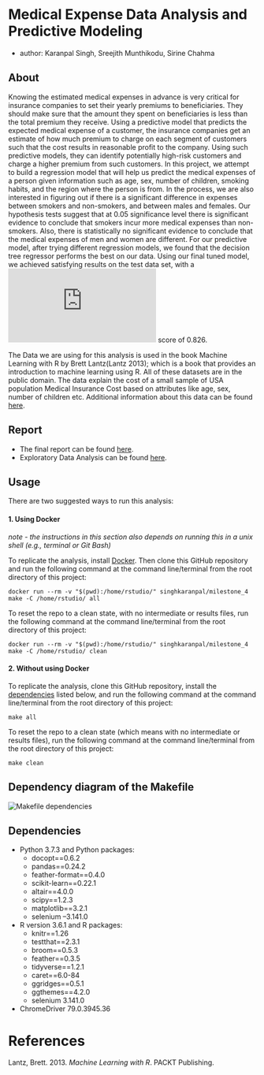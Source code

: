 
# Medical Expense Data Analysis and Predictive Modeling

  - author: Karanpal Singh, Sreejith Munthikodu, Sirine Chahma

## About

Knowing the estimated medical expenses in advance is very critical for
insurance companies to set their yearly premiums to beneficiaries. They
should make sure that the amount they spent on beneficiaries is less
than the total premium they receive. Using a predictive model that
predicts the expected medical expense of a customer, the insurance
companies get an estimate of how much premium to charge on each segment
of customers such that the cost results in reasonable profit to the
company. Using such predictive models, they can identify potentially
high-risk customers and charge a higher premium from such customers. In
this project, we attempt to build a regression model that will help us
predict the medical expenses of a person given information such as age,
sex, number of children, smoking habits, and the region where the person
is from. In the process, we are also interested in figuring out if there
is a significant difference in expenses between smokers and non-smokers,
and between males and females. Our hypothesis tests suggest that at 0.05
significance level there is significant evidence to conclude that
smokers incur more medical expenses than non-smokers. Also, there is
statistically no significant evidence to conclude that the medical
expenses of men and women are different. For our predictive model, after
trying different regression models, we found that the decision tree
regressor performs the best on our data. Using our final tuned model, we
achieved satisfying results on the test data set, with a
![R^2](https://latex.codecogs.com/png.latex?R%5E2 "R^2") score of 0.826.

The Data we are using for this analysis is used in the book Machine
Learning with R by Brett Lantz(Lantz 2013); which is a book that
provides an introduction to machine learning using R. All of these
datasets are in the public domain. The data explain the cost of a small
sample of USA population Medical Insurance Cost based on attributes like
age, sex, number of children etc. Additional information about this data
can be found
[here](https://gist.github.com/meperezcuello/82a9f1c1c473d6585e750ad2e3c05a41).

## Report

  - The final report can be found
    [here](https://github.com/UBC-MDS/DSCI_522_group_401/blob/master/reports/medical_expense_analysis.md).
  - Exploratory Data Analysis can be found
    [here](https://github.com/UBC-MDS/DSCI_522_group_401/blob/master/notebooks/EDA.ipynb).

## Usage

There are two suggested ways to run this analysis:

#### 1\. Using Docker

*note - the instructions in this section also depends on running this in
a unix shell (e.g., terminal or Git Bash)*

To replicate the analysis, install
[Docker](https://www.docker.com/get-started). Then clone this GitHub
repository and run the following command at the command line/terminal
from the root directory of this project:

    docker run --rm -v "$(pwd):/home/rstudio/" singhkaranpal/milestone_4 make -C /home/rstudio/ all

To reset the repo to a clean state, with no intermediate or results
files, run the following command at the command line/terminal from the
root directory of this project:

    docker run --rm -v "$(pwd):/home/rstudio/" singhkaranpal/milestone_4 make -C /home/rstudio/ clean

#### 2\. Without using Docker

To replicate the analysis, clone this GitHub repository, install the
[dependencies](#dependencies) listed below, and run the following
command at the command line/terminal from the root directory of this
project:

    make all

To reset the repo to a clean state (which means with no intermediate or
results files), run the following command at the command line/terminal
from the root directory of this project:

    make clean

## Dependency diagram of the Makefile

![Makefile dependencies](reports/Makefile.png)

## Dependencies

  - Python 3.7.3 and Python packages:
      - docopt==0.6.2
      - pandas==0.24.2
      - feather-format==0.4.0
      - scikit-learn==0.22.1
      - altair==4.0.0
      - scipy==1.2.3
      - matplotlib==3.2.1
      - selenium –3.141.0
  - R version 3.6.1 and R packages:
      - knitr==1.26
      - testthat==2.3.1
      - broom==0.5.3
      - feather==0.3.5
      - tidyverse==1.2.1
      - caret==6.0-84
      - ggridges==0.5.1
      - ggthemes==4.2.0
      - selenium 3.141.0
  - ChromeDriver 79.0.3945.36

# References

<div id="refs" class="references hanging-indent">

<div id="ref-source">

Lantz, Brett. 2013. *Machine Learning with R*. PACKT Publishing.

</div>

</div>

